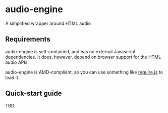 audio-engine
==================

A simplified wrapper around HTML audio

Requirements
------------
audio-engine is self-contained, and has no external Javascript dependencies. It does, however, depend on browser support for the HTML audio APIs.

audio-engine is AMD-compliant, so you can use something like [require.js](http://requirejs.org) to load it.

Quick-start guide
-----------------

TBD